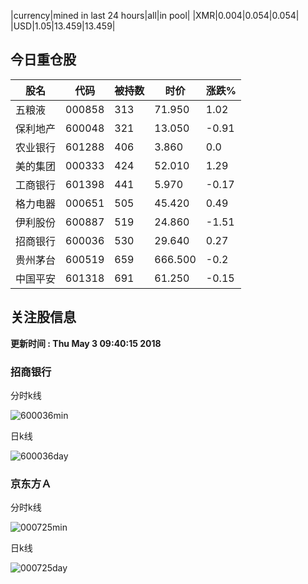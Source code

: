 |currency|mined in last 24 hours|all|in pool|
|XMR|0.004|0.054|0.054|
|USD|1.05|13.459|13.459|

## 今日重仓股 

|股名|代码|被持数|时价|涨跌%|
|---|---|---|---|---|
|五粮液|000858|313|71.950|1.02|
|保利地产|600048|321|13.050|-0.91|
|农业银行|601288|406|3.860|0.0|
|美的集团|000333|424|52.010|1.29|
|工商银行|601398|441|5.970|-0.17|
|格力电器|000651|505|45.420|0.49|
|伊利股份|600887|519|24.860|-1.51|
|招商银行|600036|530|29.640|0.27|
|贵州茅台|600519|659|666.500|-0.2|
|中国平安|601318|691|61.250|-0.15|

## 关注股信息
**更新时间 : Thu May  3 09:40:15 2018**
### 招商银行 
分时k线

![600036min](http://image.sinajs.cn/newchart/min/n/sh600036.gif)

日k线

![600036day](http://image.sinajs.cn/newchart/daily/n/sh600036.gif)

### 京东方Ａ 
分时k线

![000725min](http://image.sinajs.cn/newchart/min/n/sz000725.gif)

日k线

![000725day](http://image.sinajs.cn/newchart/daily/n/sz000725.gif)
